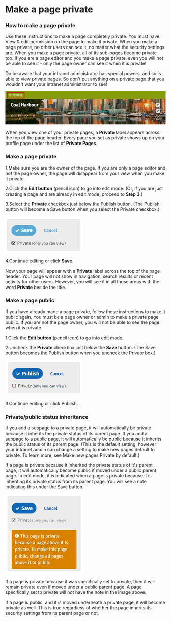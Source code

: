 # Make a page private

### How to make a page private

Use these instructions to make a page completely private. You must have View & edit permission on the page to make it private. When you make a page private, no other users can see it, no matter what the security settings are. When you make a page private, all of its sub-pages become private too. If you are a page editor and you make a page private, even you will not be able to see it - only the page owner can see it when it is private!  
  
Do be aware that your intranet administrator has special powers, and so is able to view private pages. So don't put anything on a private page that you wouldn't want your intranet administrator to see!

![](../../.gitbook/assets/1%20%285%29.jpg)



When you view one of your private pages, a **Private** label appears across the top of the page header. Every page you set as private shows up on your profile page under the list of **Private Pages**. 

### Make a page private 

1.Make sure you are the owner of the page. If you are only a page editor and not the page owner, the page will disappear from your view when you make it private.

2.Click the **Edit button** \(pencil icon\) to go into edit mode. \(Or, if you are just creating a page and are already in edit mode, proceed to **Step 3**.\)

3.Select the **Private** checkbox just below the Publish button. \(The Publish button will become a Save button when you select the Private checkbox.\)

![](../../.gitbook/assets/2%20%287%29.jpg)

4.Continue editing or click **Save**.

Now your page will appear with a **Private** label across the top of the page header. Your page will not show in navigation, search results or recent activity for other users. However, you will see it in all those areas with the word **Private** beside the title.

### Make a page public

If you have already made a page private, follow these instructions to make it public again. You must be a page owner or admin to make a private page public. If you are not the page owner, you will not be able to see the page when it is private.

1.Click the **Edit button** \(pencil icon\) to go into edit mode.

2.Uncheck the **Private** checkbox just below the **Save** button. \(The Save button becomes the Publish button when you uncheck the Private box.\)

![](../../.gitbook/assets/3%20%2816%29.jpg)



3.Continue editing or click Publish.

### Private/public status inheritance

If you add a subpage to a private page, it will automatically be private because it inherits the private status of its parent page. If you add a subpage to a public page, it will automatically be public because it inherits the public status of its parent page. \(This is the default setting, however your intranet admin can change a setting to make new pages default to private. To learn more, see Make new pages Private by default.\)  
  
If a page is private because it inherited the private status of it's parent page, it will automatically become public if moved under a public parent page. In edit mode, it is indicated when a page is private because it is inheriting its private status from its parent page. You will see a note indicating this under the Save button.

![](../../.gitbook/assets/4%20%2848%29.jpg)

If a page is private because it was specifically set to private, then it will remain private even if moved under a public parent page. A page specifically set to private will not have the note in the image above.

If a page is public, and it is moved underneath a private page, it will become private as well. This is true regardless of whether the page inherits its security settings from its parent page or not.  


